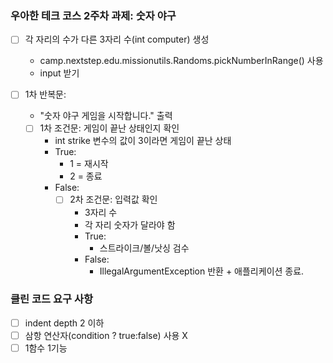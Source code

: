 ### 우아한 테크 코스 2주차 과제: 숫자 야구
- [ ] 각 자리의 수가 다른 3자리 수(int computer) 생성
  - camp.nextstep.edu.missionutils.Randoms.pickNumberInRange() 사용
  - input 받기

- [ ] 1차 반복문:
  - "숫자 야구 게임을 시작합니다." 출력
  - [ ] 1차 조건문: 게임이 끝난 상태인지 확인
    - int strike 변수의 값이 3이라면 게임이 끝난 상태
    - True:
      - 1 = 재시작
      - 2 = 종료
    - False:
      - [ ] 2차 조건문: 입력값 확인
        - 3자리 수
        - 각 자리 숫자가 달라야 함
        - True:
          - 스트라이크/볼/낫싱 검수
        - False:
          - IllegalArgumentException 반환 + 애플리케이션 종료.

### 클린 코드 요구 사항
- [ ] indent depth 2 이하
- [ ] 삼항 연산자(condition ? true:false) 사용 X
- [ ] 1함수 1기능